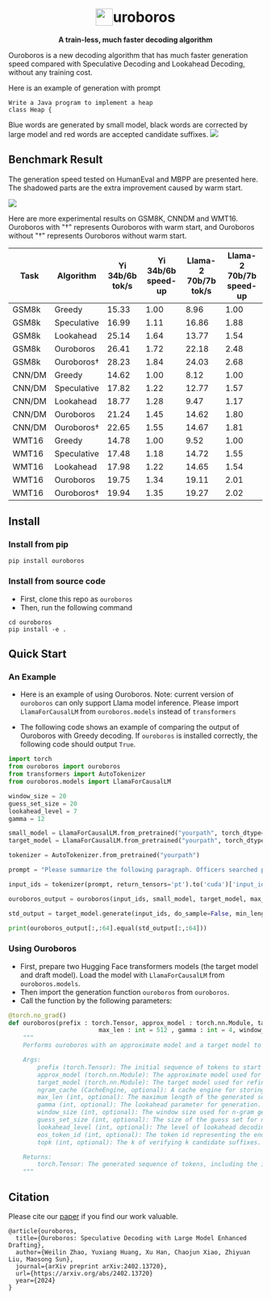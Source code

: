 <div align="center">

<h1><img src="figure/logo.png" height="34px" align="top"/>uroboros</h1>


**A train-less, much faster decoding algorithm**
</div>

Ouroboros is a new decoding algorithm that has much faster generation speed compared with Speculative Decoding and Lookahead Decoding, without any training cost.


Here is an example of generation with prompt 
```
Write a Java program to implement a heap
class Heap {   
```
Blue words are generated by small model, black words are corrected by large model and red words are accepted candidate suffixes.
![](figure/ouroboros.gif)

## Benchmark Result

The generation speed tested on HumanEval and MBPP are presented here. The shadowed parts are the extra improvement caused by warm start. 

![](figure/main_result_code.png)

Here are more experimental results on GSM8K, CNNDM and WMT16. Ouroboros with "†" represents Ouroboros with warm start, and Ouroboros without "†" represents Ouroboros without warm start.

| Task   | Algorithm   | Yi 34b/6b tok/s | Yi 34b/6b speed-up | Llama-2 70b/7b tok/s | Llama-2 70b/7b speed-up |
|--------|-------------|-----------------|----------|----------------------|----------|
|GSM8k| Greedy      | 15.33           | 1.00     | 8.96                 | 1.00     |
| GSM8k  | Speculative | 16.99           | 1.11     | 16.86                | 1.88     |
|GSM8k| Lookahead   | 25.14           | 1.64     | 13.77                | 1.54     |
|GSM8k| Ouroboros        | 26.41           | 1.72     | 22.18                | 2.48     |
|GSM8k| Ouroboros†       | 28.23           | 1.84     | 24.03                | 2.68     |
|CNN/DM| Greedy      | 14.62           | 1.00     | 8.12                 | 1.00     |
| CNN/DM | Speculative | 17.82           | 1.22     | 12.77                | 1.57     |
|CNN/DM| Lookahead   | 18.77           | 1.28     | 9.47                 | 1.17     |
|CNN/DM| Ouroboros        | 21.24           | 1.45     | 14.62                | 1.80     |
|CNN/DM| Ouroboros†       | 22.65           | 1.55     | 14.67                | 1.81     |
|WMT16| Greedy      | 14.78           | 1.00     | 9.52                 | 1.00     |
| WMT16  | Speculative | 17.48           | 1.18     | 14.72                | 1.55     |
|WMT16| Lookahead   | 17.98           | 1.22     | 14.65                | 1.54     |
|WMT16| Ouroboros        | 19.75           | 1.34     | 19.11                | 2.01     |
|WMT16| Ouroboros†       | 19.94           | 1.35     | 19.27                | 2.02     |


## Install

### Install from pip

```shell
pip install ouroboros
```

### Install from source code

- First, clone this repo as `ouroboros`
- Then, run the following command

```shell
cd ouroboros
pip install -e .
```

## Quick Start

### An Example

- Here is an example of using Ouroboros. Note: current version of `ouroboros` can only support Llama model inference. Please import `LlamaForCausalLM` from `ouroboros.models` instead of `transformers`

- The following code shows an example of comparing the output of Ouroboros with Greedy decoding. If `ouroboros` is installed correctly, the following code should output `True`.

```python
import torch
from ouroboros import ouroboros
from transformers import AutoTokenizer
from ouroboros.models import LlamaForCausalLM

window_size = 20
guess_set_size = 20
lookahead_level = 7
gamma = 12

small_model = LlamaForCausalLM.from_pretrained("yourpath", torch_dtype=torch.float16, device_map='cuda')
target_model = LlamaForCausalLM.from_pretrained("yourpath", torch_dtype=torch.float16, device_map='cuda')

tokenizer = AutoTokenizer.from_pretrained("yourpath")

prompt = "Please summarize the following paragraph. Officers searched properties in the Waterfront Park and Colonsay View areas of the city on Wednesday. Detectives said three firearms, ammunition and a five-figure sum of money were recovered. A 26-year-old man who was arrested and charged appeared at Edinburgh Sheriff Court on Thursday. Summary: "

input_ids = tokenizer(prompt, return_tensors='pt').to('cuda')['input_ids']

ouroboros_output = ouroboros(input_ids, small_model, target_model, max_len=64, gamma=gamma, window_size=window_size, guess_set_size=guess_set_size, lookahead_level=lookahead_level)

std_output = target_model.generate(input_ids, do_sample=False, min_length=64, max_length=64)

print(ouroboros_output[:,:64].equal(std_output[:,:64]))
```

### Using Ouroboros 

- First, prepare two Hugging Face transformers models (the target model and draft model). Load the model with `LlamaForCausalLM` from `ouroboros.models`.
- Then import the generation function `ouroboros` from `ouroboros`.
- Call the function by the following parameters:
```python 
@torch.no_grad()
def ouroboros(prefix : torch.Tensor, approx_model : torch.nn.Module, target_model : torch.nn.Module, ngram_cache : CacheEngine = None,
                         max_len : int = 512 , gamma : int = 4, window_size = 20, guess_set_size = 20, lookahead_level = 7, eos_token_id = 2, topk=3) -> torch.Tensor:
    """
    Performs ouroboros with an approximate model and a target model to generate a sequence of tokens.

    Args:
        prefix (torch.Tensor): The initial sequence of tokens to start the generation from.
        approx_model (torch.nn.Module): The approximate model used for initial token generation. The model should support Hugging Face transformers model methods.
        target_model (torch.nn.Module): The target model used for refining the generated tokens. The model should support Hugging Face transformers model methods.
        ngram_cache (CacheEngine, optional): A cache engine for storing and retrieving n-gram predictions. Defaults to None, in which case a new cache engine is created.
        max_len (int, optional): The maximum length of the generated sequence. Defaults to 512.
        gamma (int, optional): The lookahead parameter for generation. Defaults to 4.
        window_size (int, optional): The window size used for n-gram generation. Defaults to 20. Currently, must be equal to guess_set_size.
        guess_set_size (int, optional): The size of the guess set for n-gram retrieving. Defaults to 20. Currently, must be equal to window_size.
        lookahead_level (int, optional): The level of lookahead decoding. Defaults to 7.
        eos_token_id (int, optional): The token id representing the end-of-sequence token. Defaults to 2. Should be given by tokenizer.eos_token_id.
        topk (int, optional): The k of verifying k candidate suffixes.

    Returns:
        torch.Tensor: The generated sequence of tokens, including the initial prefix and any additional tokens generated by the function.
    """
```

## Citation

Please cite our [paper](https://arxiv.org/abs/2402.13720) if you find our work valuable.

```
@article{ouroboros,
  title={Ouroboros: Speculative Decoding with Large Model Enhanced Drafting},
  author={Weilin Zhao, Yuxiang Huang, Xu Han, Chaojun Xiao, Zhiyuan Liu, Maosong Sun},
  journal={arXiv preprint arXiv:2402.13720},
  url={https://arxiv.org/abs/2402.13720}
  year={2024}
}
```



